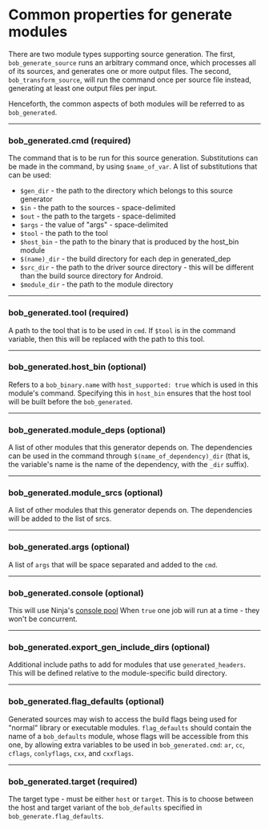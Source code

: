 # Common properties for generate modules

There are two module types supporting source generation.
The first, `bob_generate_source` runs an arbitrary command
once, which processes all of its sources, and generates one
or more output files. The second, `bob_transform_source`, will
run the command once per source file instead, generating at least
one output files per input.

Henceforth, the common aspects of both modules will
be referred to as `bob_generated`.

----
### **bob_generated.cmd** (required)
The command that is to be run for this source generation.
Substitutions can be made in the command, by using
`$name_of_var`. A list of substitutions that can be used:

- `$gen_dir` - the path to the directory which belongs to this source generator
- `$in` - the path to the sources - space-delimited
- `$out` - the path to the targets - space-delimited
- `$args` - the value of "args" - space-delimited
- `$tool` - the path to the tool
- `$host_bin` - the path to the binary that is produced by the host_bin module
- `$(name)_dir` - the build directory for each dep in generated_dep
- `$src_dir` - the path to the driver source directory - this will be different
  than the build source directory for Android.
- `$module_dir` - the path to the module directory

----
### **bob_generated.tool** (required)
A path to the tool that is to be used in `cmd`. If `$tool` is in
the command variable, then this will be replaced with the path to
this tool.

----
### **bob_generated.host_bin** (optional)
Refers to a `bob_binary.name` with `host_supported: true` which is used in this
module's command. Specifying this in `host_bin` ensures that the host tool will
be built before the `bob_generated`.

----
### **bob_generated.module_deps** (optional)
A list of other modules that this generator depends on. The dependencies can be
used in the command through `$(name_of_dependency)_dir` (that is, the variable's
name is the name of the dependency, with the `_dir` suffix).

----
### **bob_generated.module_srcs** (optional)
A list of other modules that this generator depends on.
The dependencies will be added to the list of srcs.

----
### **bob_generated.args** (optional)
A list of `args` that will be space separated and added to the `cmd`.

----
### **bob_generated.console** (optional)
This will use Ninja's [console pool](https://ninja-build.org/manual.html#_the_literal_console_literal_pool)
When `true` one job will run at a time - they won't be concurrent.

----
### **bob_generated.export_gen_include_dirs** (optional)
Additional include paths to add for modules that use `generated_headers`. This
will be defined relative to the module-specific build directory.

----
### **bob_generated.flag_defaults** (optional)
Generated sources may wish to access the build flags being used for "normal"
library or executable modules. `flag_defaults` should contain the name of a
`bob_defaults` module, whose flags will be accessible from this one, by
allowing extra variables to be used in `bob_generated.cmd`: `ar`, `cc`,
`cflags`, `conlyflags`, `cxx`, and `cxxflags`.

----
### **bob_generated.target** (required)
The target type - must be either `host` or `target`. This is to choose between
the host and target variant of the `bob_defaults` specified in
`bob_generate.flag_defaults`.
